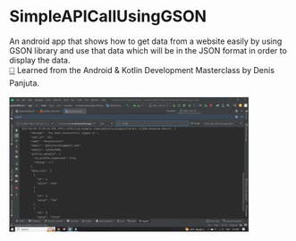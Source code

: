 # SimpleAPICallUsingGSON
An android app that shows how to get data from a website easily by using GSON library and use that data which will be in the JSON format in order to display the data.<br>
[:white_medium_square:](https://www.udemy.com/course/android-kotlin-developer/) Learned from the Android & Kotlin Development Masterclass by Denis Panjuta.
<br><br>
<img src="assets/ss.png?raw=true" width=85%>